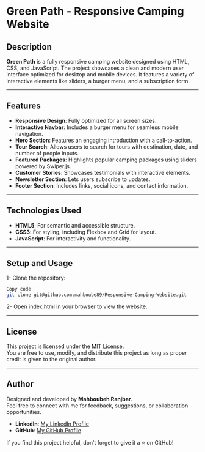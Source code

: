 
# Green Path - Responsive Camping Website

## Description
**Green Path** is a fully responsive camping website designed using HTML, CSS, and JavaScript. The project showcases a clean and modern user interface optimized for desktop and mobile devices. It features a variety of interactive elements like sliders, a burger menu, and a subscription form.

---

## Features
- **Responsive Design**: Fully optimized for all screen sizes.
- **Interactive Navbar**: Includes a burger menu for seamless mobile navigation.
- **Hero Section**: Features an engaging introduction with a call-to-action.
- **Tour Search**: Allows users to search for tours with destination, date, and number of people inputs.
- **Featured Packages**: Highlights popular camping packages using sliders powered by Swiper.js.
- **Customer Stories**: Showcases testimonials with interactive elements.
- **Newsletter Section**: Lets users subscribe to updates.
- **Footer Section**: Includes links, social icons, and contact information.

---

## Technologies Used
- **HTML5**: For semantic and accessible structure.
- **CSS3**: For styling, including Flexbox and Grid for layout.
- **JavaScript**: For interactivity and functionality.

---

## Setup and Usage
1- Clone the repository:

```bash
Copy code
git clone git@github.com:mahboube89/Responsive-Camping-Website.git
```
2- Open index.html in your browser to view the website.

---

## License

This project is licensed under the [MIT License](./LICENSE).  
You are free to use, modify, and distribute this project as long as proper credit is given to the original author.

---

## Author

Designed and developed by **Mahboubeh Ranjbar**.  
Feel free to connect with me for feedback, suggestions, or collaboration opportunities.

- **LinkedIn**: [My LinkedIn Profile](https://linkedin.com/in/mahboubeh-ranjbar-944132239)  
- **GitHub**: [My GitHub Profile](https://github.com/mahboube89)  

If you find this project helpful, don’t forget to give it a ⭐ on GitHub!